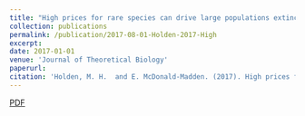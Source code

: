 ```yaml
---
title: "High prices for rare species can drive large populations extinct: the anthropogenic Allee effect revisited"
collection: publications
permalink: /publication/2017-08-01-Holden-2017-High
excerpt:
date: 2017-01-01
venue: 'Journal of Theoretical Biology'
paperurl: 
citation: 'Holden, M. H.  and E. McDonald-Madden. (2017). High prices for rare species can drive large populations extinct: the anthropogenic Allee effect revisited. <i>Journal of Theoretical Biology</i>. 429:170-180.'
---
```


[PDF](https://matthewhholden.github.io/files/Holden_McDonaldMadden_2017_Anthropogenic_Allee_Effect_JTB.pdf
)

